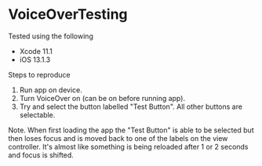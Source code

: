 # VoiceOverTesting

Tested using the following
* Xcode 11.1
* iOS 13.1.3

Steps to reproduce
1. Run app on device.
2. Turn VoiceOver on (can be on before running app).
3. Try and select the button labelled "Test Button".
All other buttons are selectable.

Note. When first loading the app the "Test Button" is able to be selected but then loses focus and is moved back to one of the labels on the view controller. It's almost like something is being reloaded after 1 or 2 seconds and focus is shifted.
